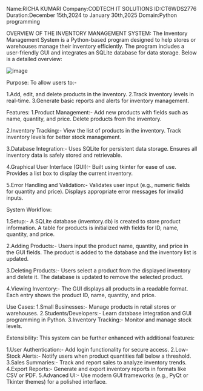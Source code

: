 Name:RICHA KUMARI
Company:CODTECH IT SOLUTIONS
ID:CT6WDS2776
Duration:December 15th,2024 to January 30th,2025
Domain:Python programming

OVERVIEW OF THE INVENTORY MANAGEMENT SYSTEM:
The Inventory Management System is a Python-based program designed to help stores or warehouses manage their inventory efficiently. The program includes a user-friendly GUI and integrates an SQLite database for data storage. Below is a detailed overview:

![image](https://github.com/user-attachments/assets/ff94e500-df50-4aa5-b78a-746f2d50d4bd)

Purpose:
To allow users to:-

1.Add, edit, and delete products in the inventory.
2.Track inventory levels in real-time.
3.Generate basic reports and alerts for inventory management.

Features:
1.Product Management:-
Add new products with fields such as name, quantity, and price.
Delete products from the inventory.

2.Inventory Tracking:-
View the list of products in the inventory.
Track inventory levels for better stock management.

3.Database Integration:-
Uses SQLite for persistent data storage.
Ensures all inventory data is safely stored and retrievable.

4.Graphical User Interface (GUI):-
Built using tkinter for ease of use.
Provides a list box to display the current inventory.

5.Error Handling and Validation:-
Validates user input (e.g., numeric fields for quantity and price).
Displays appropriate error messages for invalid inputs.

System Workflow:

1.Setup:-
A SQLite database (inventory.db) is created to store product information.
A table for products is initialized with fields for ID, name, quantity, and price.

2.Adding Products:-
Users input the product name, quantity, and price in the GUI fields.
The product is added to the database and the inventory list is updated.

3.Deleting Products:-
Users select a product from the displayed inventory and delete it.
The database is updated to remove the selected product.

4.Viewing Inventory:-
The GUI displays all products in a readable format.
Each entry shows the product ID, name, quantity, and price.

Use Cases:
1.Small Businesses:- Manage products in retail stores or warehouses.
2.Students/Developers:- Learn database integration and GUI programming in Python.
3.Inventory Tracking:- Monitor and manage stock levels.

Extensibility:
This system can be further enhanced with additional features:

1.User Authentication:- Add login functionality for secure access.
2.Low-Stock Alerts:- Notify users when product quantities fall below a threshold.
3.Sales Summaries:- Track and report sales to analyze inventory trends.
4.Export Reports:- Generate and export inventory reports in formats like CSV or PDF.
5.Advanced UI:- Use modern GUI frameworks (e.g., PyQt or Tkinter themes) for a polished interface.
